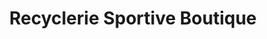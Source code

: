 ---
title: "Recyclerie Sportive Boutique"
url: /roubaix/recyclerie-sportive-boutique/
shop: sports
---